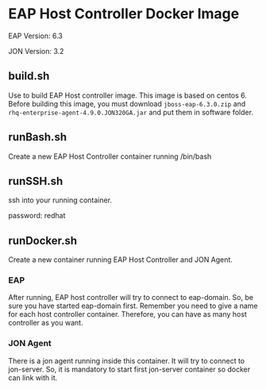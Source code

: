 # EAP Host Controller Docker Image

EAP Version: 6.3

JON Version: 3.2

## build.sh
Use to build EAP Host controller image.
This image is based on centos 6.
Before building this image, you must download `jboss-eap-6.3.0.zip` and `rhq-enterprise-agent-4.9.0.JON320GA.jar` and put them in software folder.

## runBash.sh
Create a new EAP Host Controller container running /bin/bash

## runSSH.sh
ssh into your running container.

password: redhat

## runDocker.sh
Create a new container running EAP Host Controller and JON Agent.

### EAP
After running, EAP host controller will try to connect to eap-domain. So, be sure you have started eap-domain first.
Remember you need to give a name for each host controller container. Therefore, you can have as many host controller as you want.

### JON Agent
There is a jon agent running inside this container. It will try to connect to jon-server. So, it is mandatory to start first jon-server container so docker can link with it.
